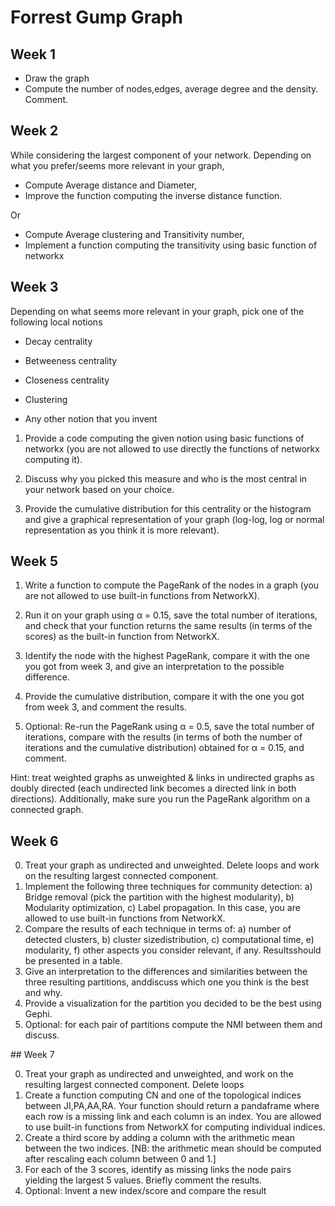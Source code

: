 # Forrest Gump Graph

## Week 1
- Draw the graph
- Compute the number of nodes,edges, average degree and the density. Comment.

## Week 2
While considering the largest component of your network. Depending on what you prefer/seems
more relevant in your graph,
- Compute Average distance and Diameter,
- Improve the function computing the inverse distance function.

Or

- Compute Average clustering and Transitivity number,
- Implement a function computing the transitivity using basic function of networkx

## Week 3
Depending on what seems more relevant in your graph, pick one of the following local notions

- Decay centrality

- Betweeness centrality

- Closeness centrality

- Clustering

- Any other notion that you invent

1) Provide a code computing the given notion using basic functions of networkx (you are not allowed to use directly the functions of networkx computing it).

2) Discuss why you picked this measure and who is the most central in your network based on your choice.

3) Provide the cumulative distribution for this centrality or the histogram and give a graphical representation of your graph (log-log, log or normal representation as you think it is more relevant).

## Week 5
1) Write a function to compute the PageRank of the nodes in a graph (you are not allowed to use built-in functions from NetworkX).

2) Run it on your graph using α = 0.15, save the total number of iterations, and check that your function returns the same results (in terms of the scores) as the built-in function from NetworkX.

3) Identify the node with the highest PageRank, compare it with the one you got from week 3, and give an interpretation to the possible difference.

4) Provide the cumulative distribution, compare it with the one you got from week 3, and comment the results. 

5) Optional: Re-run the PageRank using α = 0.5, save the total number of iterations, compare with the results (in terms of both the number of iterations and the cumulative distribution) obtained for α = 0.15, and comment.

Hint: treat weighted graphs as unweighted & links in undirected graphs as doubly directed (each undirected link becomes a directed link in both directions).
Additionally, make sure you run the PageRank algorithm on a connected graph.

## Week 6
0) Treat your graph as undirected and unweighted. Delete loops and work on the resulting largest
connected component.
1) Implement the following three techniques for community detection:
a) Bridge removal (pick the partition with the highest modularity), b) Modularity optimization, c) Label
propagation.
In this case, you are allowed to use built-in functions from NetworkX.
2) Compare the results of each technique in terms of: a) number of detected clusters, b) cluster sizedistribution, c) computational time, e) modularity, f) other aspects you consider relevant, if any. Resultsshould be presented in a table.
3) Give an interpretation to the differences and similarities between the three resulting partitions, anddiscuss which one you think is the best and why.
4) Provide a visualization for the partition you decided to be the best using Gephi.
5) Optional: for each pair of partitions compute the NMI between them and discuss.

## Week 7

0) Treat your graph as undirected and unweighted, and work on the resulting largest connected
component. Delete loops
1) Create a function computing CN and one of the topological indices between JI,PA,AA,RA.
Your function should return a pandaframe where each row is a missing link and each column is
an index. You are allowed to use built-in functions from NetworkX for computing individual
indices.
2) Create a third score by adding a column with the arithmetic mean between the two indices.
[NB: the arithmetic mean should be computed after rescaling each column between 0 and 1.]
3) For each of the 3 scores, identify as missing links the node pairs yielding the largest 5 values.
Briefly comment the results.
4) Optional: Invent a new index/score and compare the result